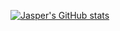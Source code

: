 [![Jasper's GitHub stats](https://jasper-sui-hn320func-jaspersui.vercel.app/api?username=JasperSui&show_icons=true&theme=dracula)](https://github.com/anuraghazra/github-readme-stats)
